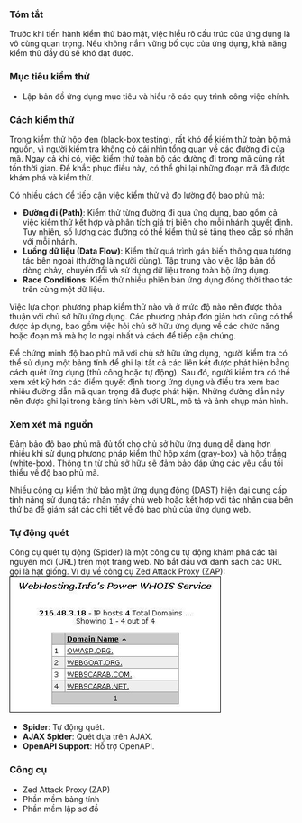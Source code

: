 ### Tóm tắt

Trước khi tiến hành kiểm thử bảo mật, việc hiểu rõ cấu trúc của ứng dụng là vô cùng quan trọng. Nếu không nắm vững bố cục của ứng dụng, khả năng kiểm thử đầy đủ sẽ khó đạt được.

### Mục tiêu kiểm thử

- Lập bản đồ ứng dụng mục tiêu và hiểu rõ các quy trình công việc chính.

### Cách kiểm thử

Trong kiểm thử hộp đen (black-box testing), rất khó để kiểm thử toàn bộ mã nguồn, vì người kiểm tra không có cái nhìn tổng quan về các đường đi của mã. Ngay cả khi có, việc kiểm thử toàn bộ các đường đi trong mã cũng rất tốn thời gian. Để khắc phục điều này, có thể ghi lại những đoạn mã đã được khám phá và kiểm thử.

Có nhiều cách để tiếp cận việc kiểm thử và đo lường độ bao phủ mã:

- **Đường đi (Path)**: Kiểm thử từng đường đi qua ứng dụng, bao gồm cả việc kiểm thử kết hợp và phân tích giá trị biên cho mỗi nhánh quyết định. Tuy nhiên, số lượng các đường có thể kiểm thử sẽ tăng theo cấp số nhân với mỗi nhánh.
- **Luồng dữ liệu (Data Flow)**: Kiểm thử quá trình gán biến thông qua tương tác bên ngoài (thường là người dùng). Tập trung vào việc lập bản đồ dòng chảy, chuyển đổi và sử dụng dữ liệu trong toàn bộ ứng dụng.
- **Race Conditions**: Kiểm thử nhiều phiên bản ứng dụng đồng thời thao tác trên cùng một dữ liệu.

Việc lựa chọn phương pháp kiểm thử nào và ở mức độ nào nên được thỏa thuận với chủ sở hữu ứng dụng. Các phương pháp đơn giản hơn cũng có thể được áp dụng, bao gồm việc hỏi chủ sở hữu ứng dụng về các chức năng hoặc đoạn mã mà họ lo ngại nhất và cách để tiếp cận chúng.

Để chứng minh độ bao phủ mã với chủ sở hữu ứng dụng, người kiểm tra có thể sử dụng một bảng tính để ghi lại tất cả các liên kết được phát hiện bằng cách quét ứng dụng (thủ công hoặc tự động). Sau đó, người kiểm tra có thể xem xét kỹ hơn các điểm quyết định trong ứng dụng và điều tra xem bao nhiêu đường dẫn mã quan trọng đã được phát hiện. Những đường dẫn này nên được ghi lại trong bảng tính kèm với URL, mô tả và ảnh chụp màn hình.

### Xem xét mã nguồn

Đảm bảo độ bao phủ mã đủ tốt cho chủ sở hữu ứng dụng dễ dàng hơn nhiều khi sử dụng phương pháp kiểm thử hộp xám (gray-box) và hộp trắng (white-box). Thông tin từ chủ sở hữu sẽ đảm bảo đáp ứng các yêu cầu tối thiểu về độ bao phủ mã.

Nhiều công cụ kiểm thử bảo mật ứng dụng động (DAST) hiện đại cung cấp tính năng sử dụng tác nhân máy chủ web hoặc kết hợp với tác nhân của bên thứ ba để giám sát các chi tiết về độ bao phủ của ứng dụng web.

### Tự động quét

Công cụ quét tự động (Spider) là một công cụ tự động khám phá các tài nguyên mới (URL) trên một trang web. Nó bắt đầu với danh sách các URL gọi là hạt giống. Ví dụ về công cụ Zed Attack Proxy (ZAP):
![alt text](images/7.png)

- **Spider**: Tự động quét.
- **AJAX Spider**: Quét dựa trên AJAX.
- **OpenAPI Support**: Hỗ trợ OpenAPI.

### Công cụ

- Zed Attack Proxy (ZAP)
- Phần mềm bảng tính
- Phần mềm lập sơ đồ